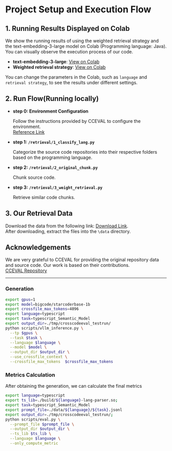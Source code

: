 # Project Setup and Execution Flow

## 1. Running Results Displayed on Colab

We show the running results of using the weighted retrieval strategy and the text-embedding-3-large model on Colab (Programming language: Java). You can visually observe the execution process of our code.

- **text-embedding-3-large**: [View on Colab](https://colab.research.google.com/drive/1z-aLTbm-DkYa7SCKD_LnpwMz0WRzIdJB?usp=sharing)
- **Weighted retrieval strategy**: [View on Colab](https://colab.research.google.com/drive/1z7CsgzaNkrGhs2GdzHH2znGvqplQorsC?usp=sharing)

You can change the parameters in the Colab, such as `language` and `retrieval strategy`, to see the results under different settings.


## 2. Run Flow(Running locally)

- **step 0: Environment Configuration**

  Follow the instructions provided by CCEVAL to configure the environment.  
[Reference Link](https://github.com/amazon-science/cceval)

- **step 1: `/retrieval/1_classify_lang.py`** 

    Categorize the source code repositories into their respective folders based on the programming language.

- **step 2: `/retrieval/2_original_chunk.py`**

    Chunk source code.

- **step 3: `/retrieval/3_weight_retrieval.py`**

  Retrieve similar code chunks.



## 3. Our Retrieval Data
Download the data from the following link: [Download Link](https://drive.google.com/file/d/17BjcCjYdzvN6-Ylr0AezC9m2jsvlvh4j/view?usp=sharing).  
After downloading, extract the files into the `\data` directory.

## Acknowledgements
We are very grateful to CCEVAL for providing the original repository data and source code. Our work is based on their contributions.  
[CCEVAL Repository](https://github.com/amazon-science/cceval)

---

### Generation

```bash
export gpus=1
export model=bigcode/starcoderbase-1b
export crossfile_max_tokens=4096
export language=typescript
export task=typescript_Semantic_Model
export output_dir=./tmp/crosscodeeval_testrun/
python scripts/vllm_inference.py \
  --tp $gpus \
  --task $task \
  --language $language \
  --model $model \
  --output_dir $output_dir \
  --use_crossfile_context \
  --crossfile_max_tokens  $crossfile_max_tokens
```


### Metrics Calculation
After obtaining the generation, we can calculate the final metrics
```bash
export language=typescript
export ts_lib=./build/${language}-lang-parser.so; 
export task=typescript_Semantic_Model
export prompt_file=./data/${language}/${task}.jsonl 
export output_dir=./tmp/crosscodeeval_testrun/;  
python scripts/eval.py \
  --prompt_file $prompt_file \
  --output_dir $output_dir \
  --ts_lib $ts_lib \
  --language $language \
  --only_compute_metric
```
